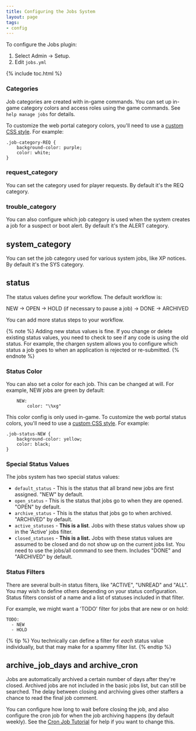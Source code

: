 ```yaml
---
title: Configuring the Jobs System
layout: page
tags:
- config
---
```


To configure the Jobs plugin:

1. Select Admin -> Setup.
2. Edit `jobs.yml`

{% include toc.html %}

### Categories

Job categories are created with in-game commands.  You can set up in-game category colors and access roles using the game commands.  See `help manage jobs` for details.  

To customize the web portal category colors, you'll need to use a [custom CSS style](https://aresmush.com/tutorials/config/website.html#custom-css-style).  For example:

    .job-category-REQ {
        background-color: purple;
        color: white;
    }

### request_category

You can set the category used for player requests.  By default it's the REQ category.

### trouble_category

You can also configure which job category is used when the system creates a job for a suspect or boot alert.  By default it's the ALERT category.

## system_category

You can set the job category used for various system jobs, like XP notices. By default it's the SYS category.

## status

The status values define your workflow.  The default workflow is:

NEW -> OPEN -> HOLD (if necessary to pause a job) -> DONE -> ARCHIVED

You can add more status steps to your workflow.

{% note %} 
Adding new status values is fine.  If you change or delete existing status values, you need to check to see if any code is using the old status.  For example, the chargen system allows you to configure which status a job goes to when an application is rejected or re-submitted.
{% endnote %}

### Status Color

You can also set a color for each job.  This can be changed at will.  For example, NEW jobs are green by default:

        NEW:
            color: "\%xg"

This color config is only used in-game.  To customize the web portal status colors, you'll need to use a [custom CSS style](https://aresmush.com/tutorials/config/website.html#custom-css-style).  For example:

    .job-status-NEW {
        background-color: yellow;
        color: black;
    }

### Special Status Values

The jobs system has two special status values: 

* `default_status` - This is the status that all brand new jobs are first assigned.  "NEW" by default.
* `open_status` - This is the status that jobs go to when they are opened. "OPEN" by default.
* `archive_status` - This is the status that jobs go to when archived.  "ARCHIVED" by default.
* `active_statuses` - **This is a list**.  Jobs with these status values show up in the 'Active' jobs filter.
* `closed_statuses` - **This is a list.** Jobs with these status values are assumed to be closed and do not show up on the current jobs list.  You need to use the jobs/all command to see them.  Includes "DONE" and "ARCHIVED" by default.

### Status Filters

There are several built-in status filters, like "ACTIVE", "UNREAD" and "ALL".  You may wish to define others depending on your status configuration.  Status filters consist of a name and a list of statuses included in that filter.  

For example, we might want a 'TODO' filter for jobs that are new or on hold:

    TODO:
      - NEW
      - HOLD

{% tip %}
You technically can define a filter for _each_ status value individually, but that may make for a spammy filter list.
{% endtip %}

## archive_job_days and archive_cron

Jobs are automatically archived a certain number of days after they're closed.  Archived jobs are not included in the basic jobs list, but can still be searched.  The delay between closing and archiving gives other staffers a chance to read the final job comment.

You can configure how long to wait before closing the job, and also configure the cron job for when the job archiving happens (by default weekly). See the [Cron Job Tutorial](http://www.aresmush.com/tutorials/code/cron.html) for help if you want to change this.


